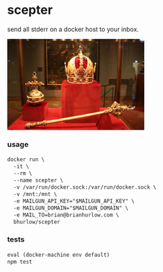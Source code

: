 # scepter

send all stderr on a docker host to your inbox.

<img src="/test/scepter.jpg" align="center" height="210px"/>

### usage

```
docker run \
  -it \
  --rm \
  --name scepter \
  -v /var/run/docker.sock:/var/run/docker.sock \
  -v /mnt:/mnt \
  -e MAILGUN_API_KEY="$MAILGUN_API_KEY" \
  -e MAILGUN_DOMAIN="$MAILGUN_DOMAIN" \
  -e MAIL_TO=brian@brianhurlow.com \
  bhurlow/scepter
```

### tests

```
eval (docker-machine env default)
npm test
```
